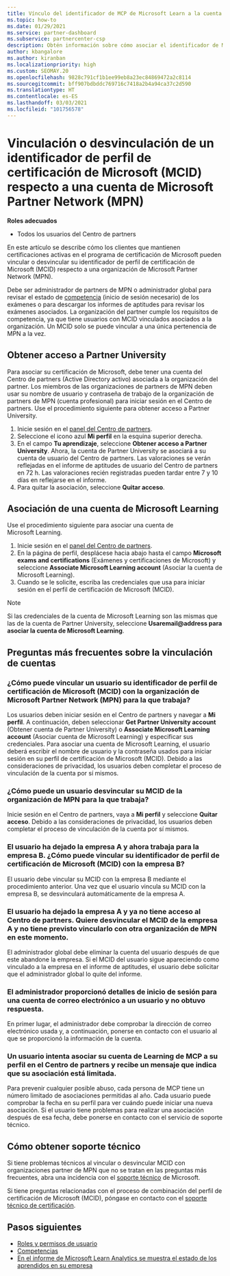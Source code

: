 ```yaml
---
title: Vínculo del identificador de MCP de Microsoft Learn a la cuenta del Centro de partners
ms.topic: how-to
ms.date: 01/29/2021
ms.service: partner-dashboard
ms.subservice: partnercenter-csp
description: Obtén información sobre cómo asociar el identificador de MCP a tu cuenta del Centro de partners para que tu empresa pueda ver las rutas de formación y aprendizaje que has elegido para la adquisición de competencias.
author: kbangalore
ms.author: kiranban
ms.localizationpriority: high
ms.custom: SEOMAY.20
ms.openlocfilehash: 9828c791cf1b1ee99eb8a23ec84869472a2c8114
ms.sourcegitcommit: bff907bdbddc769716c7418a2b4a94ca37c2d590
ms.translationtype: HT
ms.contentlocale: es-ES
ms.lasthandoff: 03/03/2021
ms.locfileid: "101756578"
---
```

# <a name="link-or-unlink-a-microsoft-certification-profile-id-mcid-to-a-microsoft-partner-network-mpn-account"></a>Vinculación o desvinculación de un identificador de perfil de certificación de Microsoft (MCID) respecto a una cuenta de Microsoft Partner Network (MPN)

**Roles adecuados**

- Todos los usuarios del Centro de partners

En este artículo se describe cómo los clientes que mantienen certificaciones activas en el programa de certificación de Microsoft pueden vincular o desvincular su identificador de perfil de certificación de Microsoft (MCID) respecto a una organización de Microsoft Partner Network (MPN).

Debe ser administrador de partners de MPN o administrador global para revisar el estado de [competencia](https://partner.microsoft.com/pcv/partnership/competencies) (inicio de sesión necesario) de los exámenes o para descargar los informes de aptitudes para revisar los exámenes asociados. La organización del partner cumple los requisitos de competencia, ya que tiene usuarios con MCID vinculados asociados a la organización. Un MCID solo se puede vincular a una única pertenencia de MPN a la vez.

## <a name="get-partner-university-access"></a>Obtener acceso a Partner University

Para asociar su certificación de Microsoft, debe tener una cuenta del Centro de partners (Active Directory activo) asociada a la organización del partner. Los miembros de las organizaciones de partners de MPN deben usar su nombre de usuario y contraseña de trabajo de la organización de partners de MPN (cuenta profesional) para iniciar sesión en el Centro de partners.
Use el procedimiento siguiente para obtener acceso a Partner University.

1. Inicie sesión en el [panel del Centro de partners](https://partner.microsoft.com/dashboard/).
2. Seleccione el icono azul **Mi perfil** en la esquina superior derecha.
3. En el campo **Tu aprendizaje**, seleccione **Obtener acceso a Partner University**.
Ahora, la cuenta de Partner University se asociará a su cuenta de usuario del Centro de partners. Las valoraciones se verán reflejadas en el informe de aptitudes de usuario del Centro de partners en 72 h. Las valoraciones recién registradas pueden tardar entre 7 y 10 días en reflejarse en el informe.
4. Para quitar la asociación, seleccione **Quitar acceso**.

## <a name="associate-a-microsoft-learning-account"></a>Asociación de una cuenta de Microsoft Learning

Use el procedimiento siguiente para asociar una cuenta de Microsoft Learning. 

1. Inicie sesión en el [panel del Centro de partners](https://partner.microsoft.com/dashboard/).
2. En la página de perfil, desplácese hacia abajo hasta el campo **Microsoft exams and certifications** (Exámenes y certificaciones de Microsoft) y seleccione **Associate Microsoft Learning account** (Asociar la cuenta de Microsoft Learning).
3. Cuando se le solicite, escriba las credenciales que usa para iniciar sesión en el perfil de certificación de Microsoft (MCID).

>[!NOTE]
>Si las credenciales de la cuenta de Microsoft Learning son las mismas que las de la cuenta de Partner University, seleccione **Usaremail@address para asociar la cuenta de Microsoft Learning**.

## <a name="frequently-asked-questions-about-linking-accounts"></a>Preguntas más frecuentes sobre la vinculación de cuentas

### <a name="how-can-a-user-link-their-microsoft-certification-profile-id-mcid-with-the-microsoft-partner-network-mpn-organization-they-work-for"></a>¿Cómo puede vincular un usuario su identificador de perfil de certificación de Microsoft (MCID) con la organización de Microsoft Partner Network (MPN) para la que trabaja?

Los usuarios deben iniciar sesión en el Centro de partners y navegar a **Mi perfil**. A continuación, deben seleccionar **Get Partner University account** (Obtener cuenta de Partner University) o **Associate Microsoft Learning account** (Asociar cuenta de Microsoft Learning) y especificar sus credenciales. Para asociar una cuenta de Microsoft Learning, el usuario deberá escribir el nombre de usuario y la contraseña usados para iniciar sesión en su perfil de certificación de Microsoft (MCID). Debido a las consideraciones de privacidad, los usuarios deben completar el proceso de vinculación de la cuenta por sí mismos.  

### <a name="how-can-a-user-unlink-their-mcid-from-the-mpn-organization-they-work-for"></a>¿Cómo puede un usuario desvincular su MCID de la organización de MPN para la que trabaja?

Inicie sesión en el Centro de partners, vaya a **Mi perfil** y seleccione **Quitar acceso**. Debido a las consideraciones de privacidad, los usuarios deben completar el proceso de vinculación de la cuenta por sí mismos.

### <a name="the-user-left-company-a-and-now-works-for-company-b-how-can-they-link-their-microsoft-certification-profile-id-mcid-with-company-b"></a>El usuario ha dejado la empresa A y ahora trabaja para la empresa B. ¿Cómo puede vincular su identificador de perfil de certificación de Microsoft (MCID) con la empresa B?

El usuario debe vincular su MCID con la empresa B mediante el procedimiento anterior. Una vez que el usuario vincula su MCID con la empresa B, se desvinculará automáticamente de la empresa A.

### <a name="the-user-left-company-a-and-no-longer-has-access-to-partner-center-they-want-to-unlink-their-mcid-from-company-a-and-are-not-planning-to-link-it-with-another-mpn-organization-at-the-moment"></a>El usuario ha dejado la empresa A y ya no tiene acceso al Centro de partners. Quiere desvincular el MCID de la empresa A y no tiene previsto vincularlo con otra organización de MPN en este momento.

El administrador global debe eliminar la cuenta del usuario después de que este abandone la empresa. Si el MCID del usuario sigue apareciendo como vinculado a la empresa en el informe de aptitudes, el usuario debe solicitar que el administrador global lo quite del informe.

### <a name="the-admin-provided-sign-in-details-for-a-work-email-account-to-a-user-and-they-have-had-no-response"></a>El administrador proporcionó detalles de inicio de sesión para una cuenta de correo electrónico a un usuario y no obtuvo respuesta.

En primer lugar, el administrador debe comprobar la dirección de correo electrónico usada y, a continuación, ponerse en contacto con el usuario al que se proporcionó la información de la cuenta.

### <a name="a-user-tries-to-associate-their-mcp-learning-account-to-their-profile-in-partner-center-and-receives-a-message-that-their-association-is-limited"></a>Un usuario intenta asociar su cuenta de Learning de MCP a su perfil en el Centro de partners y recibe un mensaje que indica que su asociación está limitada.

Para prevenir cualquier posible abuso, cada persona de MCP tiene un número limitado de asociaciones permitidas al año. Cada usuario puede comprobar la fecha en su perfil para ver cuándo puede iniciar una nueva asociación. Si el usuario tiene problemas para realizar una asociación después de esa fecha, debe ponerse en contacto con el servicio de soporte técnico.  

## <a name="how-to-get-support"></a>Cómo obtener soporte técnico

Si tiene problemas técnicos al vincular o desvincular MCID con organizaciones partner de MPN que no se tratan en las preguntas más frecuentes, abra una incidencia con el [soporte técnico](https://partner.microsoft.com/support) de Microsoft.

Si tiene preguntas relacionadas con el proceso de combinación del perfil de certificación de Microsoft (MCID), póngase en contacto con el [soporte técnico de certificación](https://aka.ms/mcpforum).

## <a name="next-steps"></a>Pasos siguientes

- [Roles y permisos de usuario](./permissions-overview.md)
- [Competencias](https://partner.microsoft.com/membership/competencies)
- [En el informe de Microsoft Learn Analytics se muestra el estado de los aprendidos en su empresa](ms-learn-analytics.md)